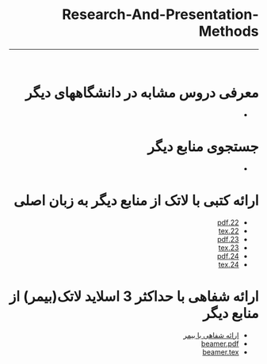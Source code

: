<div dir="rtl">
  
# Research-And-Presentation-Methods
---

<br>


# معرفی دروس مشابه در دانشگاههای دیگر
- []()

# جستجوی منابع دیگر
- []()

# ارائه کتبی با لاتک از منابع دیگر به زبان اصلی
- [22.pdf](https://github.com/pouryab75/PNU_3991_AR/blob/main/Research-And-Presentation-Methods/22.pdf)
- [22.tex](https://github.com/pouryab75/PNU_3991_AR/blob/main/Research-And-Presentation-Methods/22.tex)
- [23.pdf](https://github.com/pouryab75/PNU_3991_AR/blob/main/Research-And-Presentation-Methods/23.pdf)
- [23.tex](https://github.com/pouryab75/PNU_3991_AR/blob/main/Research-And-Presentation-Methods/23.tex)
- [24.pdf](https://github.com/pouryab75/PNU_3991_AR/blob/main/Research-And-Presentation-Methods/24.pdf)
- [24.tex](https://github.com/pouryab75/PNU_3991_AR/blob/main/Research-And-Presentation-Methods/24.tex)

# ارائه شفاهی با حداکثر 3 اسلاید لاتک(بیمر) از منابع دیگر
- [ارائه شفاهی با بیمر]()
- [beamer.pdf]()
- [beamer.tex]()






